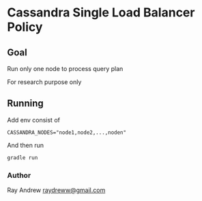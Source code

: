 # Cassandra Single Load Balancer Policy

## Goal

Run only one node to process query plan

For research purpose only

## Running

Add env consist of

```
CASSANDRA_NODES="node1,node2,...,noden"
```

And then run

```bash
gradle run
```

### Author

Ray Andrew <raydreww@gmail.com>
